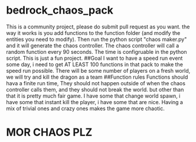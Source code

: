 # bedrock_chaos_pack
This is a community project, please do submit pull request as you want. the way it works is you add functions to the function folder (and modify the entities you need to modify). Then run the python script "chaos maker.py" and it will generate the chaos controller. The chaos controller will call a random function every 90 seconds. The time is configruable in the python script. This is just a fun project. 
##Goal
I want to have a speed run event some day, i need to get AT LEAST 100 functions in that pack to make the speed run possible. There will be some number of players on a fresh world, we will try and kill the dragon as a team
##Function rules
Functions should hava a finite run time, They should not happen outside of when the chaos controller calls them, and they should not break the world. but other than that it is pretty much fair game. I have some that change world spawn, i have some that instant kill the player, i have some that are nice. Having a mix of trivial ones and crazy ones makes the game more chaotic.

# MOR CHAOS PLZ
 
